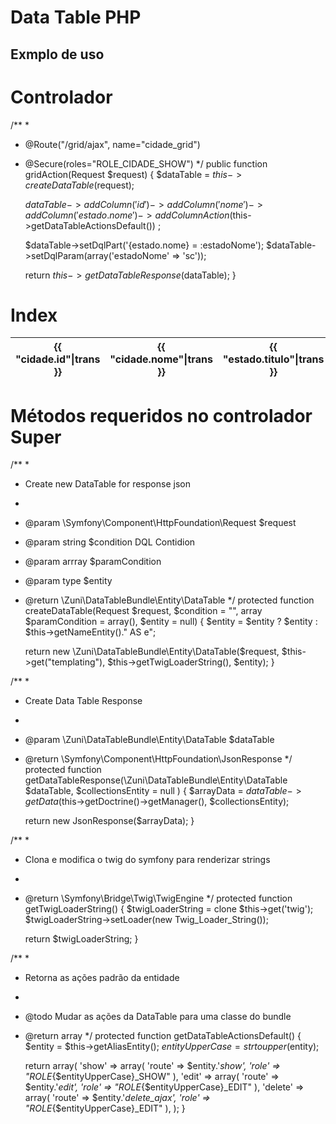 Data Table PHP 
=====================================================

Exmplo de uso 
--------


Controlador
=====================================================
/**
 * 
 * @Route("/grid/ajax", name="cidade_grid")
 * @Secure(roles="ROLE_CIDADE_SHOW")
 */
public function gridAction(Request $request)
{
    $dataTable = $this->createDataTable($request);

    $dataTable
            ->addColumn('id')
            ->addColumn('nome')
            ->addColumn('estado.nome')
            ->addColumnAction($this->getDataTableActionsDefault())
    ;

    $dataTable->setDqlPart('{estado.nome} = :estadoNome');
    $dataTable->setDqlParam(array('estadoNome' => 'sc'));


    return $this->getDataTableResponse($dataTable);
}



Index 
=====================================================

<table data-table-type="datatable-server-side" data-route="{{path("cidade_grid")}}">
    <thead>
        <tr>
            <th>{{ "cidade.id"|trans }}</th>
            <th>{{ "cidade.nome"|trans }}</th>
            <th>{{ "estado.titulo"|trans }}</th>
            <th data-table-width="132px">{{"grid.acoes"|trans}}</th>
        </tr>
    </thead>
    <tbody>
    </tbody>
</table>



Métodos requeridos no controlador Super
=====================================================
/**
 * 
 * Create new DataTable for response json
 * 
 * @param \Symfony\Component\HttpFoundation\Request $request
 * @param string $condition DQL Contidion 
 * @param arrray $paramCondition
 * @param type $entity
 * @return \Zuni\DataTableBundle\Entity\DataTable
 */
protected function createDataTable(Request $request, $condition = "", array $paramCondition = array(), $entity = null)
{
    $entity = $entity ? $entity : $this->getNameEntity()." AS e";

    return new \Zuni\DataTableBundle\Entity\DataTable($request, $this->get("templating"), $this->getTwigLoaderString(), $entity);
}

/**
 * 
 * Create Data Table Response
 * 
 * @param \Zuni\DataTableBundle\Entity\DataTable $dataTable
 * @return \Symfony\Component\HttpFoundation\JsonResponse
 */
protected function getDataTableResponse(\Zuni\DataTableBundle\Entity\DataTable $dataTable, $collectionsEntity = null )
{
    $arrayData = $dataTable->getData($this->getDoctrine()->getManager(), $collectionsEntity);

    return new JsonResponse($arrayData);
}

/**
 * 
 * Clona e modifica o twig do symfony para renderizar strings 
 * 
 * @return \Symfony\Bridge\Twig\TwigEngine
 */
protected function getTwigLoaderString()
{
    $twigLoaderString = clone $this->get('twig');
    $twigLoaderString->setLoader(new Twig_Loader_String());

    return $twigLoaderString;
}


/**
 * 
 * Retorna as ações padrão da entidade
 * 
 * @todo Mudar as ações da DataTable para uma classe do bundle 
 * @return array
 */
protected function getDataTableActionsDefault()
{
    $entity = $this->getAliasEntity();
    $entityUpperCase = strtoupper($entity);

    return array(
        'show' => array(
            'route' => $entity.'_show', 'role' => "ROLE_{$entityUpperCase}_SHOW"
        ),
        'edit' => array(
            'route' => $entity.'_edit', 'role' => "ROLE_{$entityUpperCase}_EDIT"
        ),
        'delete' => array(
            'route' => $entity.'_delete_ajax', 'role' => "ROLE_{$entityUpperCase}_EDIT"
        ),
    );
}
